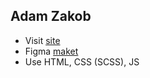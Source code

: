## Adam Zakob
- Visit [site]([https://bodmat.github.io/crappo/](https://bodmat.github.io/Adam-Zakob/))
- Figma [maket]([https://www.figma.com/file/cRFgfV3Kn5p1Ed3R2vHIjc/Cryptocurrency-Website](https://www.figma.com/file/XVV61w3qevQaZKfbmSqVPz/Designer's-Portfolio-(Copy)-(Copy)?type=design&t=uYI3zwaYrh1WAZ0D-6)https://www.figma.com/file/XVV61w3qevQaZKfbmSqVPz/Designer's-Portfolio-(Copy)-(Copy)?type=design&t=uYI3zwaYrh1WAZ0D-6)
- Use HTML, CSS (SCSS), JS
